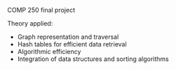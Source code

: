 COMP 250 final project

Theory applied:
- Graph representation and traversal
- Hash tables for efficient data retrieval
- Algorithmic efficiency
- Integration of data structures and sorting algorithms
